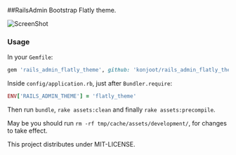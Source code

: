##RailsAdmin Bootstrap Flatly theme.

![ScreenShot](https://raw.github.com/konjoot/rails_admin_flatly_theme/master/preview.png)

### Usage

In your `Gemfile`:

```ruby
gem 'rails_admin_flatly_theme', github: 'konjoot/rails_admin_flatly_theme'
```


Inside `config/application.rb`, just after `Bundler.require`:

```ruby
ENV['RAILS_ADMIN_THEME'] = 'flatly_theme'
```

Then run `bundle`, `rake assets:clean` and finally `rake assets:precompile`.

May be you should run `rm -rf tmp/cache/assets/development/`, for changes to take effect.



This project distributes under MIT-LICENSE.
